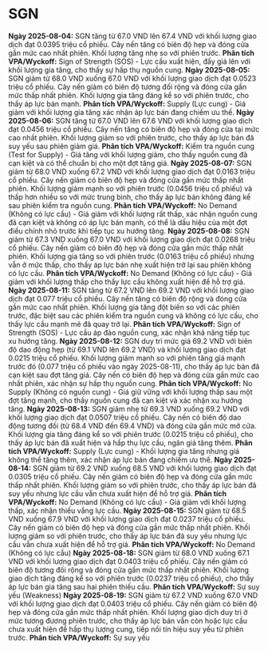 # SGN

**Ngày 2025-08-04:** SGN tăng từ 67.0 VND lên 67.4 VND với khối lượng giao dịch đạt 0.0395 triệu cổ phiếu. Cây nến tăng có biên độ hẹp và đóng cửa gần mức cao nhất phiên. Khối lượng tăng nhẹ so với phiên trước. **Phân tích VPA/Wyckoff:** Sign of Strength (SOS) - Lực cầu xuất hiện, đẩy giá lên với khối lượng gia tăng, cho thấy sự hấp thụ nguồn cung.
**Ngày 2025-08-05:** SGN giảm từ 68.0 VND xuống 67.0 VND với khối lượng giao dịch đạt 0.0523 triệu cổ phiếu. Cây nến giảm có biên độ tương đối rộng và đóng cửa gần mức thấp nhất phiên. Khối lượng gia tăng đáng kể so với phiên trước, cho thấy áp lực bán mạnh. **Phân tích VPA/Wyckoff:** Supply (Lực cung) - Giá giảm với khối lượng gia tăng xác nhận áp lực bán đang chiếm ưu thế.
**Ngày 2025-08-06:** SGN tăng từ 67.0 VND lên 67.6 VND với khối lượng giao dịch đạt 0.0456 triệu cổ phiếu. Cây nến tăng có biên độ hẹp và đóng cửa tại mức cao nhất phiên. Khối lượng giảm so với phiên trước, cho thấy áp lực bán đã suy yếu sau phiên giảm giá. **Phân tích VPA/Wyckoff:** Kiểm tra nguồn cung (Test for Supply) - Giá tăng với khối lượng giảm, cho thấy nguồn cung đã cạn kiệt và có thể chuẩn bị cho một đợt tăng giá.
**Ngày 2025-08-07:** SGN giảm từ 68.0 VND xuống 67.2 VND với khối lượng giao dịch đạt 0.0163 triệu cổ phiếu. Cây nến giảm có biên độ hẹp và đóng cửa gần mức thấp nhất phiên. Khối lượng giảm mạnh so với phiên trước (0.0456 triệu cổ phiếu) và thấp hơn nhiều so với mức trung bình, cho thấy áp lực bán không đáng kể sau phiên kiểm tra nguồn cung. **Phân tích VPA/Wyckoff:** No Demand (Không có lực cầu) - Giá giảm với khối lượng rất thấp, xác nhận nguồn cung đã cạn kiệt và không có áp lực bán mạnh, có thể là dấu hiệu của một đợt điều chỉnh nhỏ trước khi tiếp tục xu hướng tăng.
**Ngày 2025-08-08:** SGN giảm từ 67.3 VND xuống 67.0 VND với khối lượng giao dịch đạt 0.0268 triệu cổ phiếu. Cây nến giảm có biên độ hẹp và đóng cửa gần mức thấp nhất phiên. Khối lượng gia tăng so với phiên trước (0.0163 triệu cổ phiếu) nhưng vẫn ở mức thấp, cho thấy áp lực bán nhẹ xuất hiện trở lại sau phiên không có lực cầu. **Phân tích VPA/Wyckoff:** No Demand (Không có lực cầu) - Giá giảm với khối lượng thấp cho thấy lực cầu không xuất hiện để hỗ trợ giá.
**Ngày 2025-08-11:** SGN tăng từ 67.2 VND lên 69.2 VND với khối lượng giao dịch đạt 0.077 triệu cổ phiếu. Cây nến tăng có biên độ rộng và đóng cửa gần mức cao nhất phiên. Khối lượng gia tăng đột biến so với các phiên trước, đặc biệt sau các phiên kiểm tra nguồn cung và không có lực cầu, cho thấy lực cầu mạnh mẽ đã quay trở lại. **Phân tích VPA/Wyckoff:** Sign of Strength (SOS) - Lực cầu áp đảo nguồn cung, xác nhận khả năng tiếp tục xu hướng tăng.
**Ngày 2025-08-12:** SGN duy trì mức giá 69.2 VND với biên độ dao động hẹp (từ 69.1 VND lên 69.2 VND) và khối lượng giao dịch đạt 0.0215 triệu cổ phiếu. Khối lượng giảm mạnh so với phiên tăng giá mạnh trước đó (0.077 triệu cổ phiếu vào ngày 2025-08-11), cho thấy áp lực bán đã cạn kiệt sau đợt tăng giá. Cây nến có biên độ hẹp và đóng cửa gần mức cao nhất phiên, xác nhận sự hấp thụ nguồn cung. **Phân tích VPA/Wyckoff:** No Supply (Không có nguồn cung) - Giá giữ vững với khối lượng thấp sau một đợt tăng mạnh, cho thấy nguồn cung đã cạn kiệt và xác nhận xu hướng tăng.
**Ngày 2025-08-13:** SGN giảm nhẹ từ 69.3 VND xuống 69.2 VND với khối lượng giao dịch đạt 0.0507 triệu cổ phiếu. Cây nến có biên độ dao động tương đối (từ 68.4 VND đến 69.4 VND) và đóng cửa gần mức mở cửa. Khối lượng gia tăng đáng kể so với phiên trước (0.0215 triệu cổ phiếu), cho thấy áp lực bán đã xuất hiện và hấp thụ lực cầu, ngăn giá tăng thêm. **Phân tích VPA/Wyckoff:** Supply (Lực cung) - Khối lượng gia tăng nhưng giá không thể tăng thêm, xác nhận áp lực bán đang chiếm ưu thế.
**Ngày 2025-08-14:** SGN giảm từ 69.2 VND xuống 68.5 VND với khối lượng giao dịch đạt 0.0305 triệu cổ phiếu. Cây nến giảm có biên độ hẹp và đóng cửa gần mức thấp nhất phiên. Khối lượng giảm so với phiên trước, cho thấy áp lực bán đã suy yếu nhưng lực cầu vẫn chưa xuất hiện để hỗ trợ giá. **Phân tích VPA/Wyckoff:** No Demand (Không có lực cầu) - Giá giảm với khối lượng thấp, xác nhận thiếu vắng lực cầu.
**Ngày 2025-08-15:** SGN giảm từ 68.5 VND xuống 67.9 VND với khối lượng giao dịch đạt 0.0237 triệu cổ phiếu. Cây nến giảm có biên độ hẹp và đóng cửa gần mức thấp nhất phiên. Khối lượng giảm so với phiên trước, cho thấy áp lực bán đã suy yếu nhưng lực cầu vẫn chưa xuất hiện để hỗ trợ giá. **Phân tích VPA/Wyckoff:** No Demand (Không có lực cầu)
**Ngày 2025-08-18:** SGN giảm từ 68.0 VND xuống 67.1 VND với khối lượng giao dịch đạt 0.0403 triệu cổ phiếu. Cây nến giảm có biên độ tương đối rộng và đóng cửa gần mức thấp nhất phiên. Khối lượng giao dịch tăng đáng kể so với phiên trước (0.0237 triệu cổ phiếu), cho thấy áp lực bán gia tăng sau hai phiên thiếu cầu. **Phân tích VPA/Wyckoff:** Sự suy yếu (Weakness)
**Ngày 2025-08-19:** SGN giảm từ 67.2 VND xuống 67.0 VND với khối lượng giao dịch đạt 0.0403 triệu cổ phiếu. Cây nến giảm có biên độ hẹp và đóng cửa gần mức thấp nhất phiên. Khối lượng giao dịch duy trì ở mức tương đương phiên trước, cho thấy áp lực bán vẫn còn hoặc lực cầu chưa xuất hiện để hấp thụ lượng cung, tiếp nối tín hiệu suy yếu từ phiên trước. **Phân tích VPA/Wyckoff:** Sự suy yếu
